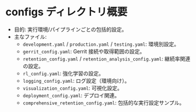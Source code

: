 # configs ディレクトリ概要

- 目的: 実行環境/パイプラインごとの包括的設定。
- 主なファイル:
  - `development.yaml` / `production.yaml` / `testing.yaml`: 環境別設定。
  - `gerrit_config.yaml`: Gerrit 接続や取得範囲の設定。
  - `retention_config.yaml` / `retention_analysis_config.yaml`: 継続率関連の設定。
  - `rl_config.yaml`: 強化学習の設定。
  - `logging_config.yaml`: ログ設定（環境向け）。
  - `visualization_config.yaml`: 可視化設定。
  - `deployment_config.yaml`: デプロイ関連。
  - `comprehensive_retention_config.yaml`: 包括的な実行設定サンプル。
